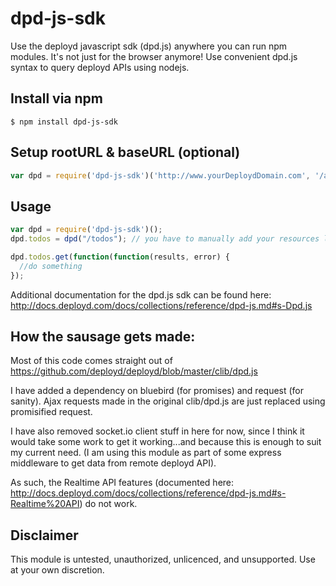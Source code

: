 dpd-js-sdk
==========

Use the deployd javascript sdk (dpd.js) anywhere you can run npm modules. It's not just for the browser anymore! Use convenient dpd.js syntax to query deployd APIs using nodejs.

## Install via npm

```Shell
$ npm install dpd-js-sdk
```

## Setup rootURL & baseURL (optional)

```JavaScript
var dpd = require('dpd-js-sdk')('http://www.yourDeploydDomain.com', '/api' );

```

## Usage

```JavaScript
var dpd = require('dpd-js-sdk')();
dpd.todos = dpd("/todos"); // you have to manually add your resources like so

dpd.todos.get(function(function(results, error) {
  //do something
});

```

Additional documentation for the dpd.js sdk can be found here:
http://docs.deployd.com/docs/collections/reference/dpd-js.md#s-Dpd.js

## How the sausage gets made:

Most of this code comes straight out of https://github.com/deployd/deployd/blob/master/clib/dpd.js

I have added a dependency on bluebird (for promises) and request (for sanity). Ajax requests made in the original clib/dpd.js are just replaced using promisified request.

I have also removed socket.io client stuff in here for now, since I think it would take some work to get it working...and because this is enough to suit my current need. (I am using this module as part of some express middleware to get data from remote deployd API).

As such, the  Realtime API features (documented here: http://docs.deployd.com/docs/collections/reference/dpd-js.md#s-Realtime%20API) do not work.

## Disclaimer

This module is untested, unauthorized, unlicenced, and unsupported. Use at your own discretion.
